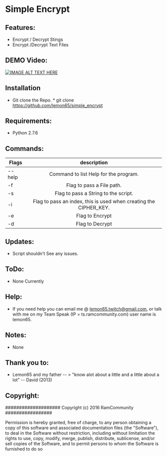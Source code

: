 # Simple Encrypt

## Features:
   * Encrypt / Decrypt Stings 
   * Encrypt /Decrypt Text Files

## DEMO Video:
[![IMAGE ALT TEXT HERE](http://cdn.mysitemyway.com/etc-mysitemyway/icons/legacy-previews/icons/simple-black-square-icons-business/126710-simple-black-square-icon-business-lock6-sc48.png)](https://www.youtube.com/watch?v=G-l1NHKPd3c)

## Installation
   * Git clone the Repo. 
   	* git clone https://github.com/lemon65/simple_encrypt

## Requirements:
   * Python 2.7.6

## Commands:
| Flags        | description |
| ------------- |:-------------:|
| --help| Command to list Help for the program. |
| -f | Flag to pass a File path. |
| -s | Flag to pass a String to the script. |
| -i | Flag to pass an index, this is used when creating the CIPHER_KEY. |
| -e | Flag to Encrypt |
| -d | Flag to Decrypt |

## Updates:
  * Script shouldn't See any issues. 

## ToDo:
  * None Currently

## Help:
  * If you need help you can email me @ lemon65.twitch@gmail.com, or talk with me on my Team Speak
    (IP = ts.ramcommunity.com) user name is lemon65. 

## Notes:
  * None

## Thank you to:
  * Lemon65 and my father -- > "know alot about a little and a little about a lot" -- David (2013)

## Copyright:

#################### Copyright (c) 2016 RamCommunity #################

Permission is hereby granted, free of charge, to any person obtaining a copy of
this software and associated documentation files (the "Software"), to deal in
the Software without restriction, including without limitation the rights to
use, copy, modify, merge, publish, distribute, sublicense, and/or sell copies
of the Software, and to permit persons to whom the Software is furnished to do so
